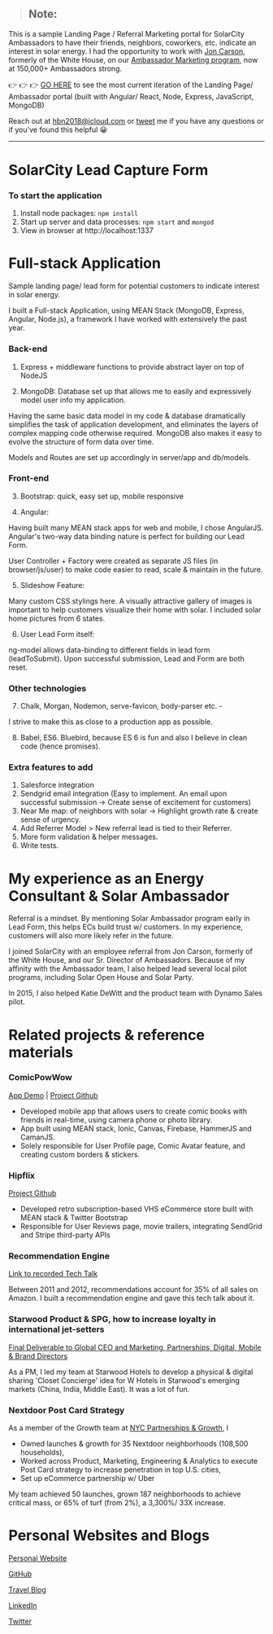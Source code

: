 > ## Note: 
This is a sample Landing Page / Referral Marketing portal for SolarCity Ambassadors to have their friends, neighbors, coworkers, etc. indicate an interest in solar energy. I had the opportunity to work with [Jon Carson](https://obamawhitehouse.archives.gov/blog/author/jon-carson), formerly of the White House, on our [Ambassador Marketing program](https://seekingalpha.com/article/3322025-solarcitys-solar-ambassador-program-is-exploding), now at 150,000+ Ambassadors strong.

:point_right: :point_right: :point_right: [GO HERE](http://share.solarcity.com/henrybv) to see the most current iteration of the Landing Page/ Ambassador portal (built with Angular/ React, Node, Express, JavaScript, MongoDB)

Reach out at hbn2018@icloud.com or [tweet](twitter.com/HBaoViet) me if you have any questions or if you've found this helpful :grinning:

--------------------------



# SolarCity Lead Capture Form

### To start the application

1. Install node packages: `npm install`
2. Start up server and data processes: `npm start` and `mongod`
3. View in browser at http://localhost:1337

Full-stack Application
=====================================================

Sample landing page/ lead form for potential customers to indicate interest in solar energy.

I built a Full-stack Application, using MEAN Stack (MongoDB, Express, Angular, Node.js), a framework I have worked with extensively the past year.


### Back-end

1. Express + middleware functions to provide abstract layer on top of NodeJS

2. MongoDB: Database set up that allows me to easily and expressively model user info my application.

Having the same basic data model in my code & database dramatically simplifies the task of application development, and eliminates the layers of complex mapping code otherwise required. MongoDB also makes it easy to evolve the structure of form data over time.

Models and Routes are set up accordingly in server/app and db/models.


### Front-end

3. Bootstrap: quick, easy set up, mobile responsive

4. Angular:

Having built many MEAN stack apps for web and mobile, I chose AngularJS.
Angular's two-way data binding nature is perfect for building our Lead Form. 

User Controller + Factory were created as separate JS files (in browser/js/user) to make code easier to read, scale & maintain in the future.

5. Slideshow Feature: 

Many custom CSS stylings here. A visually attractive gallery of images is important to help customers visualize their home with solar. I included solar home pictures from 6 states.

6. User Lead Form itself: 

ng-model allows data-binding to different fields in lead form (leadToSubmit). Upon successful submission, Lead and Form are both reset.


### Other technologies

7. Chalk, Morgan, Nodemon, serve-favicon, body-parser etc. - 

I strive to make this as close to a production app as possible.

8. Babel, ES6. Bluebird, because ES 6 is fun and also I believe in clean code (hence promises).


### Extra features to add

1. Salesforce integration
2. Sendgrid email integration (Easy to implement. An email upon successful submission -> Create sense of excitement for customers)
3. Near Me map: of neighbors with solar -> Highlight growth rate & create sense of urgency.
4. Add Referrer Model > New referral lead is tied to their Referrer. 
5. More form validation & helper messages.
6. Write tests.


# My experience as an Energy Consultant & Solar Ambassador

Referral is a mindset. By mentioning Solar Ambassador program early in Lead Form, this helps ECs build trust w/ customers. In my experience, customers will also more likely refer in the future.

I joined SolarCity with an employee referral from Jon Carson, formerly of the White House, and our Sr. Director of Ambassadors. Because of my affinity with the Ambassador team, I also helped lead several local pilot programs, including Solar Open House and Solar Party.

In 2015, I also helped Katie DeWitt and the product team with Dynamo Sales pilot. 


# Related projects & reference materials

### ComicPowWow
[App Demo](https://www.youtube.com/watch?v=cni-2cEVzt0) |
[Project Github](github.com/henrybv/comic-book)

+ Developed mobile app that allows users to create comic books with friends in real-time, using camera phone or photo library.
+ App built using MEAN stack, Ionic, Canvas, Firebase, HammerJS and CamanJS. 
+ Solely responsible for User Profile page, Comic Avatar feature, and creating custom borders & stickers.

### Hipflix 
[Project Github](github.com/danetomseth/Hipflix)

+ Developed retro subscription-based VHS eCommerce store built with MEAN stack & Twitter Bootstrap
+ Responsible for User Reviews page, movie trailers, integrating SendGrid and Stripe third-party APIs

### Recommendation Engine
[Link to recorded Tech Talk](https://youtu.be/D4nXZMnKW4U)

Between 2011 and 2012, recommendations account for 35% of all sales on Amazon. 
I built a recommendation engine and gave this tech talk about it.

### Starwood Product & SPG, how to increase loyalty in international jet-setters
[Final Deliverable to Global CEO and Marketing, Partnerships, Digital, Mobile & Brand Directors](http://www.slideshare.net/bvnu/starwood-millennial-branding-and-marketing-study)

As a PM, I led my team at Starwood Hotels to develop a physical & digital sharing 'Closet Concierge' idea for W Hotels in Starwood's emerging markets (China, India, Middle East). It was a lot of fun.

### Nextdoor Post Card Strategy
As a member of the Growth team at [NYC Partnerships & Growth](https://nextdoor.com/press/20130614/), I

+ Owned launches & growth for 35 Nextdoor neighborhoods (108,500 households), 
+ Worked across Product, Marketing, Engineering & Analytics to execute Post Card strategy to increase penetration in top U.S. cities,
+ Set up eCommerce partnership w/ Uber

My team achieved 50 launches, grown 187 neighborhoods to achieve critical mass, or 65% of turf (from 2%), a 3,300%/ 33X increase.



# Personal Websites and Blogs

[Personal Website](www.henrybv.co)

[GitHub](www.github.com/henrybv)

[Travel Blog](www.henrybvnguyen.com)

[LinkedIn](www.linkedin.com/in/henrybv)

[Twitter](www.twitter.com/HBaoViet)
